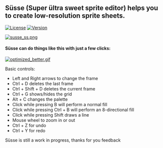 ## Süsse (Super ültra sweet sprite editor) helps you to create low-resolution sprite sheets.

[![License](http://img.shields.io/:license-MIT-blue.svg)](http://doge.mit-license.org)
[![Version](http://img.shields.io/:version-0.0.1-green.svg)](https://github.com/tavuntu/susse/blob/master/README.md)

[![susse_ss.png](https://s28.postimg.org/6mkv5nzkd/susse_ss.png)](https://postimg.org/image/6zc9buhu1/)

#### Süsse can do things like this with just a few clicks:
[![optimized_better.gif](https://s27.postimg.org/wm75d0mmr/optimized_better.gif)](https://postimg.org/image/t2l7n7jwv/)

Basic controls:

* Left and Right arrows to change the frame
* Ctrl + D deletes the last frame
* Ctrl + Shift + D deletes the current frame
* Ctrl + G shows/hides the grid
* Alt + C changes the palette
* Click while pressing B will perform a normal fill
* Click while pressing Ctrl + B will perform an 8-directional fill
* Click while pressing Shift draws a line
* Mouse wheel to zoom in or out
* Ctrl + Z for undo
* Ctrl + Y for redo

Süsse is still a work in progress, thanks for you feedback
